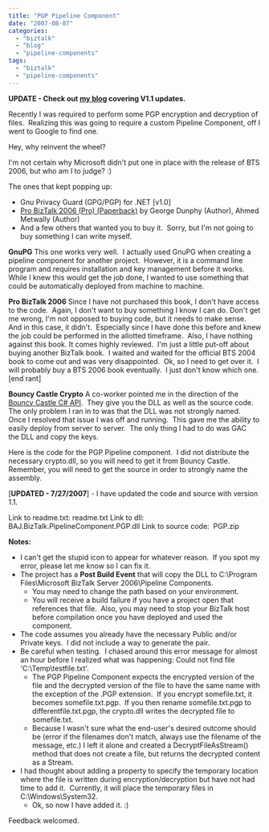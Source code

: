 ```yaml
---
title: "PGP Pipeline Component"
date: "2007-08-07"
categories: 
  - "biztalk"
  - "blog"
  - "pipeline-components"
tags: 
  - "biztalk"
  - "pipeline-components"
---
```


**UPDATE - Check out [my blog](/pgp-pipeline-component-v1-1/) covering V1.1 updates.**

Recently I was required to perform some PGP encryption and decryption of files.  Realizing this was going to require a custom Pipeline Component, off I went to Google to find one.

Hey, why reinvent the wheel?

I'm not certain why Microsoft didn't put one in place with the release of BTS 2006, but who am I to judge? :)

The ones that kept popping up:

- Gnu Privacy Guard (GPG/PGP) for .NET \[v1.0\]
- [Pro BizTalk 2006 (Pro) (Paperback)](https://www.amazon.com/Pro-BizTalk-2006-George-Dunphy/dp/1590596994/ref=sr_1_1/105-3971130-9369259?ie=UTF8&s=books&qid=1183137095&sr=8-1) by George Dunphy (Author), Ahmed Metwally (Author)
- And a few others that wanted you to buy it.  Sorry, but I'm not going to buy something I can write myself.

**GnuPG** This one works very well.  I actually used GnuPG when creating a pipeline component for another project.  However, it is a command line program and requires installation and key management before it works.  While I knew this would get the job done, I wanted to use something that could be automatically deployed from machine to machine.

**Pro BizTalk 2006** Since I have not purchased this book, I don't have access to the code.  Again, I don't want to buy something I know I can do. Don't get me wrong, I'm not opposed to buying code, but it needs to make sense.  And in this case, it didn't.  Especially since I have done this before and knew the job could be performed in the allotted timeframe.  Also, I have nothing against this book. It comes highly reviewed.  I'm just a little put-off about buying another BizTalk book.  I waited and waited for the official BTS 2004 book to come out and was very disappointed.  Ok, so I need to get over it.  I will probably buy a BTS 2006 book eventually.  I just don't know which one. \[end rant\]

**Bouncy Castle Crypto** A co-worker pointed me in the direction of the [Bouncy Castle C# API](https://www.bouncycastle.org/csharp/index.html).  They give you the DLL as well as the source code.  The only problem I ran in to was that the DLL was not strongly named.  Once I resolved that issue I was off and running.  This gave me the ability to easily deploy from server to server.  The only thing I had to do was GAC the DLL and copy the keys.

Here is the code for the PGP Pipeline component.  I did not distribute the necessary crypto.dll, so you will need to get it from Bouncy Castle.  Remember, you will need to get the source in order to strongly name the assembly.

\[**UPDATED - 7/27/2007**\] - I have updated the code and source with version 1.1.

Link to readme.txt: readme.txt Link to dll: BAJ.BizTalk.PipelineComponent.PGP.dll Link to source code:  PGP.zip

**Notes:**

- I can't get the stupid icon to appear for whatever reason.  If you spot my error, please let me know so I can fix it.
- The project has a **Post Build Event** that will copy the DLL to C:\\Program Files\\Microsoft BizTalk Server 2006\\Pipeline Components.
    - You may need to change the path based on your environment.
    - You will receive a build failure if you have a project open that references that file.  Also, you may need to stop your BizTalk host before compilation once you have deployed and used the component.
- The code assumes you already have the necessary Public and/or Private keys.  I did not include a way to generate the pair.
- Be careful when testing.  I chased around this error message for almost an hour before I realized what was happening: Could not find file 'C:\\Temp\\testfile.txt'.
    - The PGP Pipeline Component expects the encrypted version of the file and the decrypted version of the file to have the same name with the exception of the .PGP extension.  If you encrypt somefile.txt, it becomes somefile.txt.pgp.  If you then rename somefile.txt.pgp to differentfile.txt.pgp, the crypto.dll writes the decrypted file to somefile.txt.
    - Because I wasn't sure what the end-user's desired outcome should be (error if the filenames don't match, always use the filename of the message, etc.) I left it alone and created a DecryptFileAsStream() method that does not create a file, but returns the decrypted content as a Stream.
- I had thought about adding a property to specify the temporary location where the file is written during encryption/decryption but have not had time to add it.  Currently, it will place the temporary files in C:\\Windows\\System32.
    - Ok, so now I have added it. :)

Feedback welcomed.
